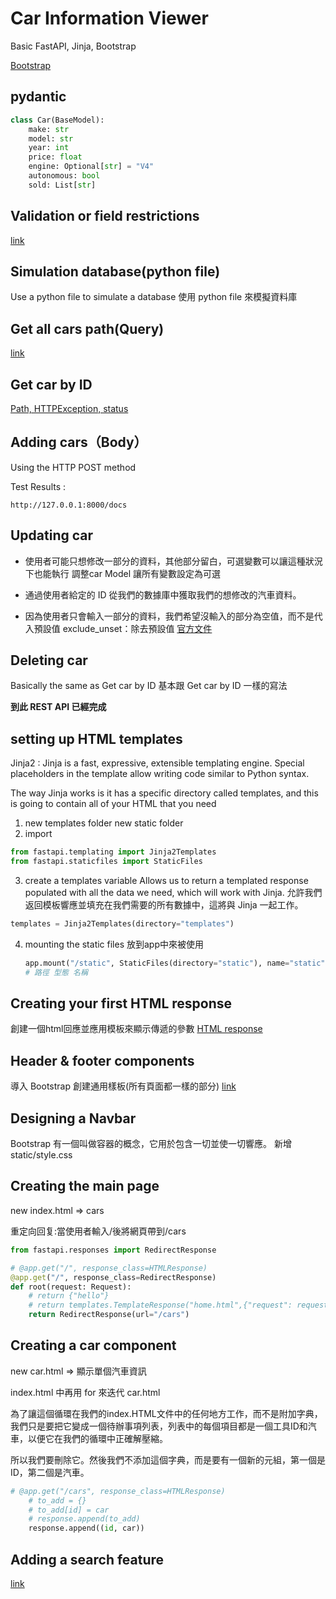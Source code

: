 # Car Information Viewer

Basic FastAPI, Jinja, Bootstrap


[Bootstrap](https://getbootstrap.com/docs/5.1/getting-started/introduction/.)

## pydantic
```python
class Car(BaseModel):
    make: str
    model: str
    year: int
    price: float
    engine: Optional[str] = "V4"
    autonomous: bool
    sold: List[str]
```
## Validation or field restrictions


[link](/3_car_information_viewer/note/field.md)

## Simulation database(python file)

Use a python file to simulate a database
使用 python file 來模擬資料庫

## Get all cars path(Query)

[link](/3_car_information_viewer/note/Get%20all%20cars%20path(Query).md)

## Get car by ID

[Path, HTTPException, status](/3_car_information_viewer/note/Path_HTTPException_status.md)

## Adding cars（Body）
Using the HTTP POST method

Test Results :
```
http://127.0.0.1:8000/docs
```

## Updating car

* 使用者可能只想修改一部分的資料，其他部分留白，可選變數可以讓這種狀況下也能執行
調整car Model 讓所有變數設定為可選
* 通過使用者給定的 ID 從我們的數據庫中獲取我們的想修改的汽車資料。

* 因為使用者只會輸入一部分的資料，我們希望沒輸入的部分為空值，而不是代入預設值
exclude_unset：除去預設值 
[官方文件](https://fastapi.tiangolo.com/zh/tutorial/body-updates/#pydantic-exclude_unset)

## Deleting car

Basically the same as Get car by ID
基本跟 Get car by ID 一樣的寫法

**到此 REST API 已經完成**

## setting up HTML templates
Jinja2 : Jinja is a fast, expressive, extensible templating engine. Special placeholders in the template allow writing code similar to Python syntax.

The way Jinja works is it has a specific directory called templates, and this is going to contain all of your HTML that you need

1. new templates folder
   new static folder
2. import
```python
from fastapi.templating import Jinja2Templates
from fastapi.staticfiles import StaticFiles
```
3. create a templates variable 
   Allows us to return a templated response populated with all the data we need, which will work with Jinja.
   允許我們返回模板響應並填充在我們需要的所有數據中，這將與 Jinja 一起工作。
```python
templates = Jinja2Templates(directory="templates")
```
4. mounting the static files
   放到app中來被使用
   ```python
   app.mount("/static", StaticFiles(directory="static"), name="static")
   # 路徑 型態 名稱
   ```
 
 ## Creating your first HTML response
創建一個html回應並應用模板來顯示傳遞的參數
[HTML response](/3_car_information_viewer/note/HTML_response.md)

##  Header & footer components
導入 Bootstrap
創建通用樣板(所有頁面都一樣的部分)
[link](/3_car_information_viewer/note/Header_footer_components)

## Designing a Navbar

Bootstrap 有一個叫做容器的概念，它用於包含一切並使一切響應。
新增 static/style.css

## Creating the main page

new index.html => cars

重定向回复:當使用者輸入/後將網頁帶到/cars
```python
from fastapi.responses import RedirectResponse

# @app.get("/", response_class=HTMLResponse)
@app.get("/", response_class=RedirectResponse)
def root(request: Request):
    # return {"hello"}
    # return templates.TemplateResponse("home.html",{"request": request, "title": "FastAPI Home"})
    return RedirectResponse(url="/cars")
```

## Creating a car component

new car.html => 顯示單個汽車資訊

index.html 中再用 for 來迭代 car.html 

為了讓這個循環在我們的index.HTML文件中的任何地方工作，而不是附加字典，我們只是要把它變成一個待辦事項列表，列表中的每個項目都是一個工具ID和汽車，以便它在我們的循環中正確解壓縮。

所以我們要刪除它。然後我們不添加這個字典，而是要有一個新的元組，第一個是ID，第二個是汽車。
```python
# @app.get("/cars", response_class=HTMLResponse)
    # to_add = {}
    # to_add[id] = car
    # response.append(to_add)
    response.append((id, car))
```

## Adding a search feature

[link](/3_car_information_viewer//note/search.md)
